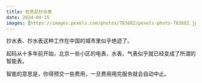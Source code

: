 ```yaml
---
title: 在悉尼抄水表
date: 2024-04-15
images: [https://images.pexels.com/photos/783682/pexels-photo-783682.jpeg,]
---
```


抄水表、抄水表这种工作在中国的城市里似乎绝迹了。

起码从十多年前开始，北京一些小区的电表、水表、气表似乎就已经变成了所谓的智能表。

智能的意思是，你得预交一些费用，一旦费用用完服务就会自动中止。